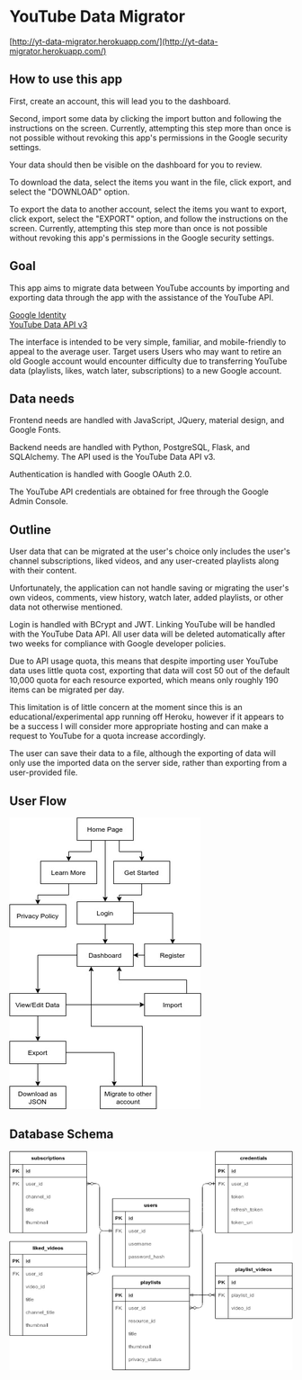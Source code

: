 # YouTube Data Migrator

[http://yt-data-migrator.herokuapp.com/](http://yt-data-migrator.herokuapp.com/)  

## How to use this app

First, create an account, this will lead you to the dashboard.

Second, import some data by clicking the import button and following the
instructions on the screen. Currently, attempting this step more than once is
not possible without revoking this app's permissions in the Google security
settings.

Your data should then be visible on the dashboard for you to review.

To download the data, select the items you want in the file, click export, and
select the "DOWNLOAD" option.

To export the data to another account, select the items you want to export,
click export, select the "EXPORT" option, and follow the instructions on the
screen. Currently, attempting this step more than once is not possible without
revoking this app's permissions in the Google security settings.

## Goal

This app aims to migrate data between YouTube accounts by importing and
exporting data through the app with the assistance of the YouTube API.

[Google Identity](https://developers.google.com/identity/sign-in/web/sign-in)  
[YouTube Data API v3](https://developers.google.com/youtube/v3/getting-started)

The interface is intended to be very simple, familiar, and mobile-friendly to
appeal to the average user.  Target users Users who may want to retire an old
Google account would encounter difficulty due to transferring YouTube data
(playlists, likes, watch later, subscriptions) to a new Google account.

## Data needs

Frontend needs are handled with JavaScript, JQuery, material design,
and Google Fonts.

Backend needs are handled with Python, PostgreSQL, Flask, and SQLAlchemy.
The API used is the YouTube Data API v3.

Authentication is handled with Google OAuth 2.0.

The YouTube API credentials are obtained for free through the Google Admin
Console.

## Outline

User data that can be migrated at the user's choice only includes the
user's channel subscriptions, liked videos, and any user-created playlists
along with their content.

Unfortunately, the application can not handle saving or migrating the user's
own videos, comments, view history, watch later, added playlists, or other data
not otherwise mentioned.

Login is handled with BCrypt and JWT. Linking YouTube will be handled with the
YouTube Data API. All user data will be deleted automatically after two weeks
for compliance with Google developer policies.

Due to API usage quota, this means that despite importing user YouTube
data uses little quota cost, exporting that data will cost 50 out of the
default 10,000 quota for each resource exported, which means only roughly 190 items
can be migrated per day.

This limitation is of little concern at the moment since this is an
educational/experimental app running off Heroku, however if it appears to be a
success I will consider more appropriate hosting and can make a request to
YouTube for a quota increase accordingly.

The user can save their data to a file, although the exporting of data will
only use the imported data on the server side, rather than exporting from a
user-provided file.

## User Flow

![User Flow](./readme/userflow.jpg)

## Database Schema

![Database schema](./readme/databaseschema.png)
